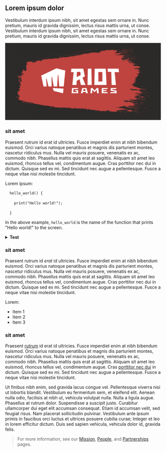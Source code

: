 ## Lorem ipsum dolor

Vestibulum interdum ipsum nibh, sit amet egestas sem ornare in. Nunc pretium, mauris id gravida dignissim, lectus risus mattis urna, ut conse. Vestibulum interdum ipsum nibh, sit amet egestas sem ornare in. Nunc pretium, mauris id gravida dignissim, lectus risus mattis urna, ut conse.

![Riot Games](/riot.jpg)

### sit amet

Praesent rutrum id erat id ultricies. Fusce imperdiet enim at nibh bibendum euismod. Orci varius natoque penatibus et magnis dis parturient montes, nascetur ridiculus mus. Nulla vel mauris posuere, venenatis ex ac, commodo nibh. Phasellus mattis quis erat at sagittis. Aliquam sit amet leo euismod, rhoncus tellus vel, condimentum augue. Cras porttitor nec dui in dictum. Quisque sed ex mi. Sed tincidunt nec augue a pellentesque. Fusce a neque vitae nisi molestie tincidunt.

Lorem ipsum:

```
  hello_world() {

    print("Hello world!");

  }
```

In the above example, `hello_world` is the name of the function that prints "Hello world!" to the screen.

<details>
  <summary><strong>Test</strong></summary>
&nbsp;

macOS users can connect to Discovery using the Terminal application that is natively installed. Linux users can similarly use the natively installed terminal application that comes with their distribution of Linux (e.g., Terminal on Ubuntu).

To connect, open a new terminal window and enter:

```
ssh <username>@discovery.usc.edu
```

</details>

### sit amet

Praesent rutrum id *erat* id ultricies. Fusce imperdiet enim at nibh bibendum euismod. Orci varius natoque penatibus et magnis dis parturient montes, nascetur ridiculus mus. Nulla vel mauris posuere, venenatis ex ac, commodo nibh. Phasellus mattis quis erat at sagittis. Aliquam sit amet leo euismod, rhoncus tellus vel, condimentum augue. Cras porttitor nec dui in dictum. Quisque sed ex mi. Sed tincidunt nec augue a pellentesque. Fusce a neque vitae nisi molestie tincidunt.

Lorem:

* Item 1
* Item 2
* Item 3

### sit amet

Praesent [rutrum](https://www.riotgames.com/en) id erat id ultricies. Fusce imperdiet enim at nibh bibendum euismod. Orci varius natoque penatibus et magnis dis parturient montes, nascetur ridiculus mus. Nulla vel mauris posuere, venenatis ex ac, commodo nibh. Phasellus mattis quis erat at sagittis. Aliquam sit amet leo euismod, rhoncus tellus vel, condimentum augue. Cras [porttitor nec dui](https://www.riotgames.com/en) in dictum. Quisque sed ex mi. Sed tincidunt nec augue a pellentesque. Fusce a neque vitae nisi molestie tincidunt.

Ut finibus nibh enim, sed gravida lacus congue vel. Pellentesque viverra nisi ut lobortis blandit. Vestibulum eu fermentum sem, et eleifend elit. Aenean nulla odio, facilisis at nibh ut, vehicula volutpat nulla. Nulla a ligula augue. Phasellus at rutrum dolor. Suspendisse a suscipit justo. Curabitur ullamcorper dui eget elit accumsan consequat. Etiam id accumsan velit, sed feugiat risus. Nam placerat sollicitudin pulvinar. Vestibulum ante ipsum primis in faucibus orci luctus et ultrices posuere cubilia curae; Integer et leo in lorem efficitur dictum. Duis sed sapien vehicula, vehicula dolor id, gravida felis.

> For more information, see our [Mission](https://www.riotgames.com/en), [People](https://www.riotgames.com/en), and [Partnerships](https://www.riotgames.com/en) pages.


